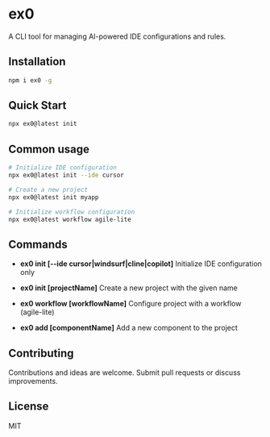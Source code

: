 # ex0

A CLI tool for managing AI-powered IDE configurations and rules.

## Installation

```bash
npm i ex0 -g
```

## Quick Start

```bash
npx ex0@latest init
```

## Common usage

```bash
# Initialize IDE configuration
npx ex0@latest init --ide cursor
```

```bash
# Create a new project
npx ex0@latest init myapp
```

```bash
# Initialize workflow configuration
npx ex0@latest workflow agile-lite
```

## Commands

- **ex0 init [--ide cursor|windsurf|cline|copilot]**
  Initialize IDE configuration only

- **ex0 init [projectName]**
  Create a new project with the given name

- **ex0 workflow [workflowName]**
  Configure project with a workflow (agile-lite)

- **ex0 add [componentName]**
  Add a new component to the project

## Contributing

Contributions and ideas are welcome. Submit pull requests or discuss improvements.

## License

MIT